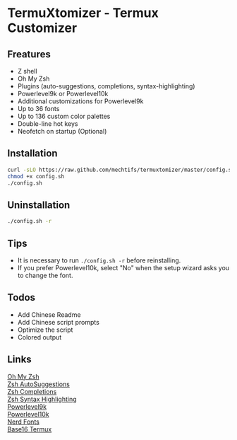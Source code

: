 # TermuXtomizer - Termux Customizer

## Freatures
- Z shell
- Oh My Zsh
- Plugins (auto-suggestions, completions, syntax-highlighting)
- Powerlevel9k or Powerlevel10k
- Additional customizations for Powerlevel9k
- Up to 36 fonts
- Up to 136 custom color palettes
- Double-line hot keys
- Neofetch on startup (Optional)

## Installation
```bash
curl -sLO https://raw.github.com/mechtifs/termuxtomizer/master/config.sh
chmod +x config.sh
./config.sh
```

## Uninstallation
```bash
./config.sh -r
```

## Tips
- It is necessary to run `./config.sh -r` before reinstalling.
- If you prefer Powerlevel10k, select "No" when the setup wizard asks you to change the font.

## Todos
- Add Chinese Readme
- Add Chinese script prompts
- Optimize the script
- Colored output

## Links
[Oh My Zsh](https://github.com/ohmyzsh/ohmyzsh)  
[Zsh AutoSuggestions](https://github.com/zsh-users/zsh-autosuggestions)  
[Zsh Completions](https://github.com/zsh-users/zsh-completions)  
[Zsh Syntax Highlighting](https://github.com/zsh-users/zsh-syntax-highlighting)  
[Powerlevel9k](https://github.com/Powerlevel9k/powerlevel9k)  
[Powerlevel10k](https://github.com/romkatv/powerlevel10k)  
[Nerd Fonts](https://github.com/ryanoasis/nerd-fonts)  
[Base16 Termux](https://github.com/kdrag0n/base16-termux)

